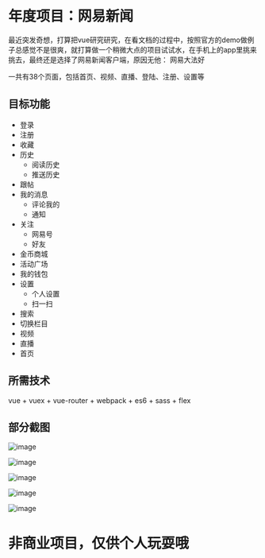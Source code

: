 # 年度项目：网易新闻

最近突发奇想，打算把vue研究研究，在看文档的过程中，按照官方的demo做例子总感觉不是很爽，就打算做一个稍微大点的项目试试水，在手机上的app里挑来挑去，最终还是选择了网易新闻客户端，原因无他： 网易大法好

一共有38个页面，包括首页、视频、直播、登陆、注册、设置等

## 目标功能

* 登录
* 注册
* 收藏
* 历史
    * 阅读历史
    * 推送历史
* 跟帖
* 我的消息
    * 评论我的
    * 通知
* 关注
    * 网易号
    * 好友
* 金币商城
* 活动广场
* 我的钱包
* 设置
    * 个人设置
    * 扫一扫
* 搜索
* 切换栏目
* 视频
* 直播
* 首页

## 所需技术

vue + vuex + vue-router + webpack + es6 + sass + flex

## 部分截图

![image](https://raw.githubusercontent.com/jiaoshibo/images/master/screenshots/01.PNG)

![image](https://github.com/jiaoshibo/images/blob/master/screenshots/02.PNG?raw=true)

![image](https://raw.githubusercontent.com/jiaoshibo/images/master/screenshots/03.jpg)

![image](https://raw.githubusercontent.com/jiaoshibo/images/master/screenshots/04.PNG)

![image](https://github.com/jiaoshibo/images/blob/master/screenshots/05.PNG?raw=true)

# 非商业项目，仅供个人玩耍哦